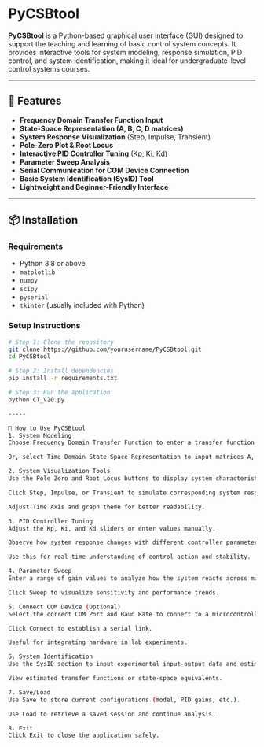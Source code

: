 # PyCSBtool
**PyCSBtool** is a Python-based graphical user interface (GUI) designed to support the teaching and learning of basic control system concepts. It provides interactive tools for system modeling, response simulation, PID control, and system identification, making it ideal for undergraduate-level control systems courses.

---

## 🔧 Features

- **Frequency Domain Transfer Function Input**
- **State-Space Representation (A, B, C, D matrices)**
- **System Response Visualization** (Step, Impulse, Transient)
- **Pole-Zero Plot & Root Locus**
- **Interactive PID Controller Tuning** (Kp, Ki, Kd)
- **Parameter Sweep Analysis**
- **Serial Communication for COM Device Connection**
- **Basic System Identification (SysID) Tool**
- **Lightweight and Beginner-Friendly Interface**

---

## 📦 Installation

### Requirements

- Python 3.8 or above
- `matplotlib`
- `numpy`
- `scipy`
- `pyserial`
- `tkinter` (usually included with Python)

### Setup Instructions

```bash
# Step 1: Clone the repository
git clone https://github.com/yourusername/PyCSBtool.git
cd PyCSBtool

# Step 2: Install dependencies
pip install -r requirements.txt

# Step 3: Run the application
python CT_V20.py

-----

🚀 How to Use PyCSBtool
1. System Modeling
Choose Frequency Domain Transfer Function to enter a transfer function (e.g., G = 1/(s^2+10s+20)).

Or, select Time Domain State-Space Representation to input matrices A, B, C, and D manually.

2. System Visualization Tools
Use the Pole Zero and Root Locus buttons to display system characteristics in the frequency domain.

Click Step, Impulse, or Transient to simulate corresponding system responses.

Adjust Time Axis and graph theme for better readability.

3. PID Controller Tuning
Adjust the Kp, Ki, and Kd sliders or enter values manually.

Observe how system response changes with different controller parameters.

Use this for real-time understanding of control action and stability.

4. Parameter Sweep
Enter a range of gain values to analyze how the system reacts across multiple controller settings.

Click Sweep to visualize sensitivity and performance trends.

5. Connect COM Device (Optional)
Select the correct COM Port and Baud Rate to connect to a microcontroller (e.g., Arduino).

Click Connect to establish a serial link.

Useful for integrating hardware in lab experiments.

6. System Identification
Use the SysID section to input experimental input-output data and estimate system models.

View estimated transfer functions or state-space equivalents.

7. Save/Load
Use Save to store current configurations (model, PID gains, etc.).

Use Load to retrieve a saved session and continue analysis.

8. Exit
Click Exit to close the application safely.
